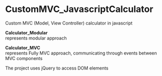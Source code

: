 # CustomMVC_JavascriptCalculator
Custom MVC (Model, View Controller) calculator in javascript<br />

<b>Calculator_Modular</b><br />
represents modular approach<br />

<b>Calculator_MVC</b><br />
represents Fully MVC approach, communicating through events between MVC components<br />

The project uses jQuery to access DOM elements


